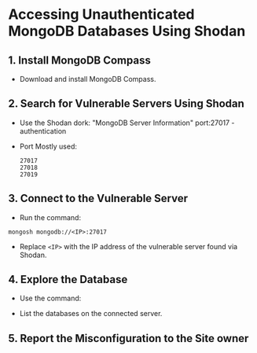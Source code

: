 # Accessing Unauthenticated MongoDB Databases Using Shodan

## 1. Install MongoDB Compass
- Download and install MongoDB Compass.

## 2. Search for Vulnerable Servers Using Shodan
- Use the Shodan dork:
"MongoDB Server Information" port:27017 -authentication

- Port Mostly used:
  ```
  27017
  27018
  27019
  ```

## 3. Connect to the Vulnerable Server
- Run the command:

`mongosh mongodb://<IP>:27017`

- Replace `<IP>` with the IP address of the vulnerable server found via Shodan.

## 4. Explore the Database
- Use the command:


- List the databases on the connected server.

## 5. Report the Misconfiguration to the Site owner
